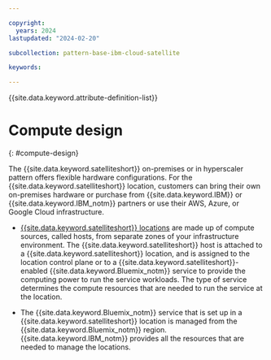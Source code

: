 ```yaml
---

copyright:
  years: 2024
lastupdated: "2024-02-20"

subcollection: pattern-base-ibm-cloud-satellite

keywords:

---
```


{{site.data.keyword.attribute-definition-list}}

# Compute design
{: #compute-design}


The {{site.data.keyword.satelliteshort}} on-premises or in hyperscaler pattern offers flexible hardware configurations. For the {{site.data.keyword.satelliteshort}} location, customers can bring their own on-premises hardware or purchase from {{site.data.keyword.IBM}} or {{site.data.keyword.IBM_notm}} partners or use their AWS, Azure, or Google Cloud infrastructure.

- [{{site.data.keyword.satelliteshort}} locations](/docs/satellite?topic=satellite-location-host) are made up of compute sources, called hosts, from separate zones of your infrastructure environment. The {{site.data.keyword.satelliteshort}} host is attached to a {{site.data.keyword.satelliteshort}} location, and is assigned to the location control plane or to a {{site.data.keyword.satelliteshort}}-enabled {{site.data.keyword.Bluemix_notm}} service to provide the computing power to run the service workloads. The type of service determines the compute resources that are needed to run the service at the location.

- The {{site.data.keyword.Bluemix_notm}} service that is set up in a {{site.data.keyword.satelliteshort}} location is managed from the {{site.data.keyword.Bluemix_notm}} region. {{site.data.keyword.IBM_notm}} provides all the resources that are needed to manage the locations.
